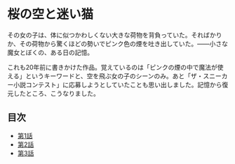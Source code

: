桜の空と迷い猫
==============

その女の子は、体に似つかわしくない大きな荷物を背負っていた。そればかりか、その荷物から驚くほどの勢いでピンク色の煙を吐き出していた。――小さな魔女とぼくの、ある日の記憶。

これも20年前に書きかけた作品。覚えているのは「ピンクの煙の中で魔法が使える」というキーワードと、空を飛ぶ女の子のシーンのみ。あと「ザ・スニーカー小説コンテスト」に応募しようとしていたことも思い出しました。記憶から復元したところ、こうなりました。

## 目次

* [第1話](./text/01.md)
* [第2話](./text/02.md)
* [第3話](./text/03.md)
